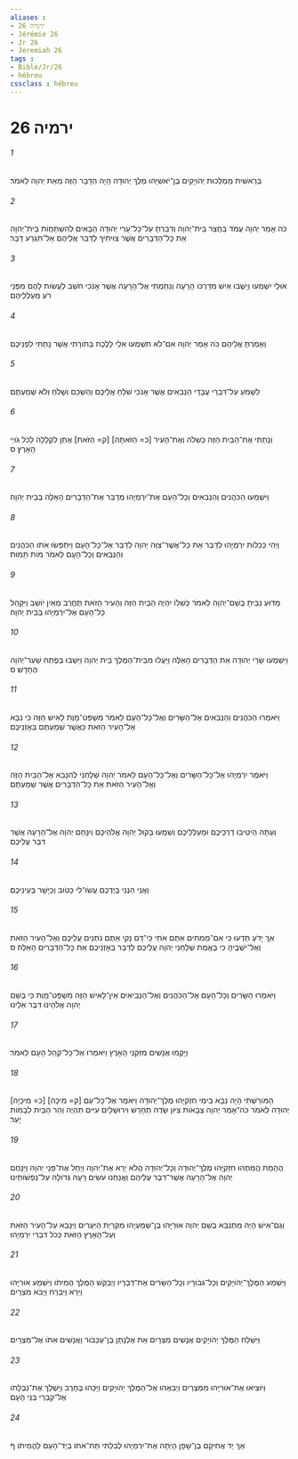 ```yaml
---
aliases : 
- ירמיה 26
- Jérémie 26
- Jr 26
- Jeremiah 26
tags : 
- Bible/Jr/26
- hébreu
cssclass : hébreu
---
```


# ירמיה 26

###### 1
בְּרֵאשִׁית מַמְלְכוּת יְהֹויָקִים בֶּן־יֹאשִׁיָּהוּ מֶלֶךְ יְהוּדָה הָיָה הַדָּבָר הַזֶּה מֵאֵת יְהוָה לֵאמֹר׃
###### 2
כֹּה אָמַר יְהוָה עֲמֹד בַּחֲצַר בֵּית־יְהוָה וְדִבַּרְתָּ עַל־כָּל־עָרֵי יְהוּדָה הַבָּאִים לְהִשְׁתַּחֲוֹת בֵּית־יְהוָה אֵת כָּל־הַדְּבָרִים אֲשֶׁר צִוִּיתִיךָ לְדַבֵּר אֲלֵיהֶם אַל־תִּגְרַע דָּבָר׃
###### 3
אוּלַי יִשְׁמְעוּ וְיָשֻׁבוּ אִישׁ מִדַּרְכֹּו הָרָעָה וְנִחַמְתִּי אֶל־הָרָעָה אֲשֶׁר אָנֹכִי חֹשֵׁב לַעֲשֹׂות לָהֶם מִפְּנֵי רֹעַ מַעַלְלֵיהֶם׃
###### 4
וְאָמַרְתָּ אֲלֵיהֶם כֹּה אָמַר יְהוָה אִם־לֹא תִשְׁמְעוּ אֵלַי לָלֶכֶת בְּתֹורָתִי אֲשֶׁר נָתַתִּי לִפְנֵיכֶם׃
###### 5
לִשְׁמֹעַ עַל־דִּבְרֵי עֲבָדַי הַנְּבִאִים אֲשֶׁר אָנֹכִי שֹׁלֵחַ אֲלֵיכֶם וְהַשְׁכֵּם וְשָׁלֹחַ וְלֹא שְׁמַעְתֶּם׃
###### 6
וְנָתַתִּי אֶת־הַבַּיִת הַזֶּה כְּשִׁלֹה וְאֶת־הָעִיר [כ= הַזֹּאתָה] [ק= הַזֹּאת] אֶתֵּן לִקְלָלָה לְכֹל גֹּויֵי הָאָרֶץ׃ ס
###### 7
וַיִּשְׁמְעוּ הַכֹּהֲנִים וְהַנְּבִאִים וְכָל־הָעָם אֶת־יִרְמְיָהוּ מְדַבֵּר אֶת־הַדְּבָרִים הָאֵלֶּה בְּבֵית יְהוָה׃
###### 8
וַיְהִי כְּכַלֹּות יִרְמְיָהוּ לְדַבֵּר אֵת כָּל־אֲשֶׁר־צִוָּה יְהוָה לְדַבֵּר אֶל־כָּל־הָעָם וַיִּתְפְּשׂוּ אֹתֹו הַכֹּהֲנִים וְהַנְּבִאִים וְכָל־הָעָם לֵאמֹר מֹות תָּמוּת׃
###### 9
מַדּוּעַ נִבֵּיתָ בְשֵׁם־יְהוָה לֵאמֹר כְּשִׁלֹו יִהְיֶה הַבַּיִת הַזֶּה וְהָעִיר הַזֹּאת תֶּחֱרַב מֵאֵין יֹושֵׁב וַיִּקָּהֵל כָּל־הָעָם אֶל־יִרְמְיָהוּ בְּבֵית יְהוָה׃
###### 10
וַיִּשְׁמְעוּ שָׂרֵי יְהוּדָה אֵת הַדְּבָרִים הָאֵלֶּה וַיַּעֲלוּ מִבֵּית־הַמֶּלֶךְ בֵּית יְהוָה וַיֵּשְׁבוּ בְּפֶתַח שַׁעַר־יְהוָה הֶחָדָשׁ׃ ס
###### 11
וַיֹּאמְרוּ הַכֹּהֲנִים וְהַנְּבִאִים אֶל־הַשָּׂרִים וְאֶל־כָּל־הָעָם לֵאמֹר מִשְׁפַּט־מָוֶת לָאִישׁ הַזֶּה כִּי נִבָּא אֶל־הָעִיר הַזֹּאת כַּאֲשֶׁר שְׁמַעְתֶּם בְּאָזְנֵיכֶם׃
###### 12
וַיֹּאמֶר יִרְמְיָהוּ אֶל־כָּל־הַשָּׂרִים וְאֶל־כָּל־הָעָם לֵאמֹר יְהוָה שְׁלָחַנִי לְהִנָּבֵא אֶל־הַבַּיִת הַזֶּה וְאֶל־הָעִיר הַזֹּאת אֵת כָּל־הַדְּבָרִים אֲשֶׁר שְׁמַעְתֶּם׃
###### 13
וְעַתָּה הֵיטִיבוּ דַרְכֵיכֶם וּמַעַלְלֵיכֶם וְשִׁמְעוּ בְּקֹול יְהוָה אֱלֹהֵיכֶם וְיִנָּחֵם יְהוָה אֶל־הָרָעָה אֲשֶׁר דִּבֶּר עֲלֵיכֶם׃
###### 14
וַאֲנִי הִנְנִי בְיֶדְכֶם עֲשׂוּ־לִי כַּטֹּוב וְכַיָּשָׁר בְּעֵינֵיכֶם׃
###### 15
אַךְ יָדֹעַ תֵּדְעוּ כִּי אִם־מְמִתִים אַתֶּם אֹתִי כִּי־דָם נָקִי אַתֶּם נֹתְנִים עֲלֵיכֶם וְאֶל־הָעִיר הַזֹּאת וְאֶל־יֹשְׁבֶיהָ כִּי בֶאֱמֶת שְׁלָחַנִי יְהוָה עֲלֵיכֶם לְדַבֵּר בְּאָזְנֵיכֶם אֵת כָּל־הַדְּבָרִים הָאֵלֶּה׃ ס
###### 16
וַיֹּאמְרוּ הַשָּׂרִים וְכָל־הָעָם אֶל־הַכֹּהֲנִים וְאֶל־הַנְּבִיאִים אֵין־לָאִישׁ הַזֶּה מִשְׁפַּט־מָוֶת כִּי בְּשֵׁם יְהוָה אֱלֹהֵינוּ דִּבֶּר אֵלֵינוּ׃
###### 17
וַיָּקֻמוּ אֲנָשִׁים מִזִּקְנֵי הָאָרֶץ וַיֹּאמְרוּ אֶל־כָּל־קְהַל הָעָם לֵאמֹר׃
###### 18
[כ= מִיכָיָהּ] [ק= מִיכָה] הַמֹּורַשְׁתִּי הָיָה נִבָּא בִּימֵי חִזְקִיָּהוּ מֶלֶךְ־יְהוּדָה וַיֹּאמֶר אֶל־כָּל־עַם יְהוּדָה לֵאמֹר כֹּה־אָמַר יְהוָה צְבָאֹות צִיֹּון שָׂדֶה תֵחָרֵשׁ וִירוּשָׁלַיִם עִיִּים תִּהְיֶה וְהַר הַבַּיִת לְבָמֹות יָעַר׃
###### 19
הֶהָמֵת הֱמִתֻהוּ חִזְקִיָּהוּ מֶלֶךְ־יְהוּדָה וְכָל־יְהוּדָה הֲלֹא יָרֵא אֶת־יְהוָה וַיְחַל אֶת־פְּנֵי יְהוָה וַיִּנָּחֶם יְהוָה אֶל־הָרָעָה אֲשֶׁר־דִּבֶּר עֲלֵיהֶם וַאֲנַחְנוּ עֹשִׂים רָעָה גְדֹולָה עַל־נַפְשֹׁותֵינוּ׃
###### 20
וְגַם־אִישׁ הָיָה מִתְנַבֵּא בְּשֵׁם יְהוָה אוּרִיָּהוּ בֶּן־שְׁמַעְיָהוּ מִקִּרְיַת הַיְּעָרִים וַיִּנָּבֵא עַל־הָעִיר הַזֹּאת וְעַל־הָאָרֶץ הַזֹּאת כְּכֹל דִּבְרֵי יִרְמְיָהוּ׃
###### 21
וַיִּשְׁמַע הַמֶּלֶךְ־יְהֹויָקִים וְכָל־גִּבֹּורָיו וְכָל־הַשָּׂרִים אֶת־דְּבָרָיו וַיְבַקֵּשׁ הַמֶּלֶךְ הֲמִיתֹו וַיִּשְׁמַע אוּרִיָּהוּ וַיִּרָא וַיִּבְרַח וַיָּבֹא מִצְרָיִם׃
###### 22
וַיִּשְׁלַח הַמֶּלֶךְ יְהֹויָקִים אֲנָשִׁים מִצְרָיִם אֵת אֶלְנָתָן בֶּן־עַכְבֹּור וַאֲנָשִׁים אִתֹּו אֶל־מִצְרָיִם׃
###### 23
וַיֹּוצִיאוּ אֶת־אוּרִיָּהוּ מִמִּצְרַיִם וַיְבִאֻהוּ אֶל־הַמֶּלֶךְ יְהֹויָקִים וַיַּכֵּהוּ בֶּחָרֶב וַיַּשְׁלֵךְ אֶת־נִבְלָתֹו אֶל־קִבְרֵי בְּנֵי הָעָם׃
###### 24
אַךְ יַד אֲחִיקָם בֶּן־שָׁפָן הָיְתָה אֶת־יִרְמְיָהוּ לְבִלְתִּי תֵּת־אֹתֹו בְיַד־הָעָם לַהֲמִיתֹו׃ ף
